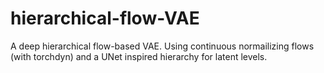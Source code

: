 # hierarchical-flow-VAE
A deep hierarchical flow-based VAE. Using continuous normailizing flows (with torchdyn) and a UNet inspired hierarchy for latent levels.
